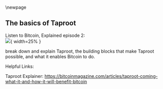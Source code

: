 \newpage
## The basics of Taproot

Listen to Bitcoin, Explained episode 2:\
![](qr/02.png){ width=25% }

break down and explain Taproot, the building blocks that make Taproot possible, and what it enables Bitcoin to do.

Helpful Links:

Taproot Explainer: https://bitcoinmagazine.com/articles/taproot-coming-what-it-and-how-it-will-benefit-bitcoin
